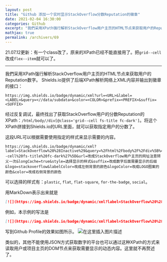 ```yaml
---
layout: post
title: "Github 添加一个实时显示StackOverflow分数Reputation的徽章"
date: 2021-02-04 16:30:00
categories: Github
excerpt: "我們采用XPath强行解析StackOverflow用户主页的HTML节点来获取用户的Reputation数字。"
mathjax: true
permalink: /archivers/69
---
```


21.07.12更新：有一个class改了，原来的XPath已经不能直接用了。把```grid--cell```改成```flex--item```就可以了。

---

我們采用XPath强行解析StackOverflow用户主页的HTML节点来获取用户的Reputation数字。
Shields.io提供了后端XPath解析网络上XML内容并输出到徽章的接口：
```
https://img.shields.io/badge/dynamic/xml?url=<URL>&label=<LABEL>&query=<//data/subdata>&color=<COLOR>&prefix=<PREFIX>&suffix=<SUFFIX>
```
经过反复调试，最终找出了获取StackOverflow用户的分数Reputation的XPath：```/html/body//div[@class='grid--cell fs-title fc-dark']```。将这个XPath拼接到Shields.io的URL里面，就可以获取指定用户的分数了。

这段URL可以根据需要使用指定的样式来显示需要的内容。
```
https://img.shields.io/badge/dynamic/xml?label=StackOverflow%20%28Inactive%29&query=%2Fhtml%2Fbody%2F%2Fdiv%5B%40class%3D%27grid--cell%20fs-title%20fc-dark%27%5D&url=改成StackOverflow用户主页的网址注意转义一次&longCache=true&style=选择显示的样式&suffix=改成数字后面需要显示的后缀&logo=stackoverflow&labelColor=改成左侧背景的颜色&logoColor=改成LOGO图案的颜色&color=改成右侧背景的颜色
```
可以选择的样式有：```plastic```, ```flat```, ```flat-square```, ```for-the-badge```, ```social```。

用MarkDown表示出来就是
```markdown
[![](https://img.shields.io/badge/dynamic/xml?label=StackOverflow%20%28Inactive%29&query=%2Fhtml%2Fbody%2F%2Fdiv%5B%40class%3D%27grid--cell%20fs-title%20fc-dark%27%5D&url=改成StackOverflow用户主页的网址注意转义一次&longCache=true&style=选择显示的样式&suffix=改成数字后面需要显示的后缀&logo=stackoverflow&labelColor=改成左侧背景的颜色&logoColor=改成LOGO图案的颜色&color=改成右侧背景的颜色)](要链接的StackOverflow用户主页的地址)
```

例如，本示例的写法是
```markdown
[![](https://img.shields.io/badge/dynamic/xml?label=StackOverflow%20%28Inactive%29&query=%2Fhtml%2Fbody%2F%2Fdiv%5B%40class%3D%27grid--cell%20fs-title%20fc-dark%27%5D&url=https%3A%2F%2Fstackoverflow.com%2Fusers%2F14547429%2Fno-5972&longCache=true&style=flat-square&suffix=%20Reputations&logo=stackoverflow&labelColor=f48024&logoColor=white&color=F7A05B)](https://stackoverflow.com/users/14547429/no-5972)
```

写到Github Profile的效果如图所示。
![在这里插入图片描述](https://img-blog.csdnimg.cn/20210204162052911.jpeg#pic_center)


类似的，其他不能使用JSON方式获取数字的平台也可以通过这种XPath的方式来读取用户或项目主页的DOM节点来获取需要显示的动态内容。这里就不再赘述了。